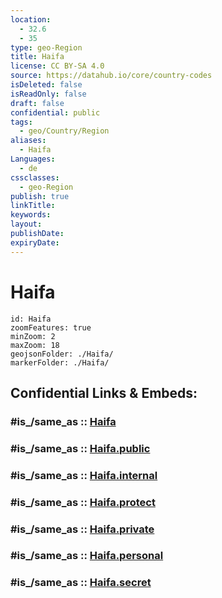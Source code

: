 ```yaml
---
location:
  - 32.6
  - 35
type: geo-Region
title: Haifa
license: CC BY-SA 4.0
source: https://datahub.io/core/country-codes
isDeleted: false
isReadOnly: false
draft: false
confidential: public
tags:
  - geo/Country/Region
aliases:
  - Haifa
Languages:
  - de
cssclasses:
  - geo-Region
publish: true
linkTitle:
keywords:
layout:
publishDate:
expiryDate:
---
```


# Haifa

```leaflet
id: Haifa
zoomFeatures: true 
minZoom: 2 
maxZoom: 18
geojsonFolder: ./Haifa/
markerFolder: ./Haifa/
```


## Confidential Links & Embeds: 

### #is_/same_as :: [Haifa](/_Standards/Earth/Continent/Asia/Asia~West/Israel/Districts~Israel/Haifa.md) 

### #is_/same_as :: [Haifa.public](/_public/Earth/Continent/Asia/Asia~West/Israel/Districts~Israel/Haifa.public.md) 

### #is_/same_as :: [Haifa.internal](/_internal/Earth/Continent/Asia/Asia~West/Israel/Districts~Israel/Haifa.internal.md) 

### #is_/same_as :: [Haifa.protect](/_protect/Earth/Continent/Asia/Asia~West/Israel/Districts~Israel/Haifa.protect.md) 

### #is_/same_as :: [Haifa.private](/_private/Earth/Continent/Asia/Asia~West/Israel/Districts~Israel/Haifa.private.md) 

### #is_/same_as :: [Haifa.personal](/_personal/Earth/Continent/Asia/Asia~West/Israel/Districts~Israel/Haifa.personal.md) 

### #is_/same_as :: [Haifa.secret](/_secret/Earth/Continent/Asia/Asia~West/Israel/Districts~Israel/Haifa.secret.md)

